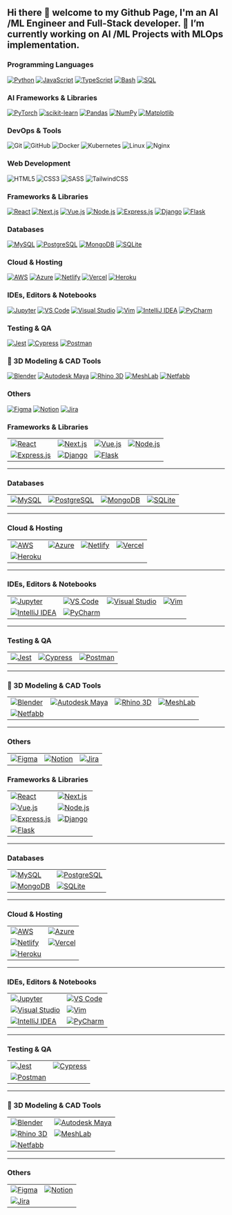## Hi there 👋 welcome to my Github Page, I'm an AI /ML Engineer and Full-Stack developer. 🔭 I’m currently working on AI /ML Projects with MLOps implementation.

### Programming Languages
[![Python](https://img.shields.io/badge/-Python-3776AB?style=flat&logo=python&logoColor=white)](https://www.python.org/)
[![JavaScript](https://img.shields.io/badge/-JavaScript-F7DF1E?style=flat&logo=javascript&logoColor=black)](https://developer.mozilla.org/en-US/docs/Web/JavaScript)
[![TypeScript](https://img.shields.io/badge/-TypeScript-3178C6?style=flat&logo=typescript&logoColor=white)](https://www.typescriptlang.org/)
[![Bash](https://img.shields.io/badge/-Bash-4EAA25?style=flat&logo=gnu-bash&logoColor=white)](https://www.gnu.org/software/bash/)
[![SQL](https://img.shields.io/badge/-SQL-025E8C?style=flat&logo=database&logoColor=white)](https://en.wikipedia.org/wiki/SQL)

### AI Frameworks & Libraries
[![PyTorch](https://img.shields.io/badge/-PyTorch-EE4C2C?style=flat&logo=pytorch&logoColor=white)](https://pytorch.org/)
[![scikit-learn](https://img.shields.io/badge/-Scikit--Learn-F7931E?style=flat&logo=scikit-learn&logoColor=white)](https://scikit-learn.org/)
[![Pandas](https://img.shields.io/badge/-Pandas-150458?style=flat&logo=pandas&logoColor=white)](https://pandas.pydata.org/)
[![NumPy](https://img.shields.io/badge/-NumPy-013243?style=flat&logo=numpy&logoColor=white)](https://numpy.org/)
[![Matplotlib](https://img.shields.io/badge/-Matplotlib-11557C?style=flat&logo=matplotlib&logoColor=white)](https://matplotlib.org/)

### DevOps & Tools
![Git](https://img.shields.io/badge/-Git-F05032?style=flat&logo=git&logoColor=white)
![GitHub](https://img.shields.io/badge/-GitHub-181717?style=flat&logo=github&logoColor=white)
![Docker](https://img.shields.io/badge/-Docker-2496ED?style=flat&logo=docker&logoColor=white)
![Kubernetes](https://img.shields.io/badge/-Kubernetes-326CE5?style=flat&logo=kubernetes&logoColor=white)
![Linux](https://img.shields.io/badge/-Linux-FCC624?style=flat&logo=linux&logoColor=black)
![Nginx](https://img.shields.io/badge/-Nginx-009639?style=flat&logo=nginx&logoColor=white)

### Web Development
![HTML5](https://img.shields.io/badge/-HTML5-E34F26?style=flat&logo=html5&logoColor=white)
![CSS3](https://img.shields.io/badge/-CSS3-1572B6?style=flat&logo=css3&logoColor=white)
![SASS](https://img.shields.io/badge/-SASS-CC6699?style=flat&logo=sass&logoColor=white)
![TailwindCSS](https://img.shields.io/badge/-Tailwind_CSS-38B2AC?style=flat&logo=tailwind-css&logoColor=white)

### Frameworks & Libraries  
[![React](https://img.shields.io/badge/-React-61DAFB?style=flat&logo=react&logoColor=black)](https://reactjs.org)
[![Next.js](https://img.shields.io/badge/-Next.js-000000?style=flat&logo=next.js&logoColor=white)](https://nextjs.org)
[![Vue.js](https://img.shields.io/badge/-Vue.js-4FC08D?style=flat&logo=vue.js&logoColor=white)](https://vuejs.org)
[![Node.js](https://img.shields.io/badge/-Node.js-339933?style=flat&logo=node.js&logoColor=white)](https://nodejs.org)
[![Express.js](https://img.shields.io/badge/-Express-000000?style=flat&logo=express&logoColor=white)](https://expressjs.com)
[![Django](https://img.shields.io/badge/-Django-092E20?style=flat&logo=django&logoColor=white)](https://www.djangoproject.com)
[![Flask](https://img.shields.io/badge/-Flask-000000?style=flat&logo=flask&logoColor=white)](https://flask.palletsprojects.com)

### Databases  
[![MySQL](https://img.shields.io/badge/-MySQL-4479A1?style=flat&logo=mysql&logoColor=white)](https://www.mysql.com)
[![PostgreSQL](https://img.shields.io/badge/-PostgreSQL-336791?style=flat&logo=postgresql&logoColor=white)](https://www.postgresql.org)
[![MongoDB](https://img.shields.io/badge/-MongoDB-47A248?style=flat&logo=mongodb&logoColor=white)](https://www.mongodb.com)
[![SQLite](https://img.shields.io/badge/-SQLite-003B57?style=flat&logo=sqlite&logoColor=white)](https://www.sqlite.org)

### Cloud & Hosting  
[![AWS](https://img.shields.io/badge/-AWS-232F3E?style=flat&logo=amazon-aws&logoColor=white)](https://aws.amazon.com)
[![Azure](https://img.shields.io/badge/-Azure-0078D4?style=flat&logo=microsoft-azure&logoColor=white)](https://azure.microsoft.com)
[![Netlify](https://img.shields.io/badge/-Netlify-00C7B7?style=flat&logo=netlify&logoColor=white)](https://www.netlify.com)
[![Vercel](https://img.shields.io/badge/-Vercel-000000?style=flat&logo=vercel&logoColor=white)](https://vercel.com)
[![Heroku](https://img.shields.io/badge/-Heroku-430098?style=flat&logo=heroku&logoColor=white)](https://www.heroku.com)

### IDEs, Editors & Notebooks  
[![Jupyter](https://img.shields.io/badge/-Jupyter-F37626?style=flat&logo=jupyter&logoColor=white)](https://jupyter.org/)
[![VS Code](https://img.shields.io/badge/-VS_Code-007ACC?style=flat&logo=visual-studio-code&logoColor=white)](https://code.visualstudio.com/)
[![Visual Studio](https://img.shields.io/badge/-Visual_Studio-5C2D91?style=flat&logo=visual-studio&logoColor=white)](https://visualstudio.microsoft.com/)
[![Vim](https://img.shields.io/badge/-Vim-019733?style=flat&logo=vim&logoColor=white)](https://www.vim.org/)
[![IntelliJ IDEA](https://img.shields.io/badge/-IntelliJ_IDEA-000000?style=flat&logo=intellij-idea&logoColor=white)](https://www.jetbrains.com/idea/)
[![PyCharm](https://img.shields.io/badge/-PyCharm-000000?style=flat&logo=pycharm&logoColor=white)](https://www.jetbrains.com/pycharm/)

### Testing & QA  
[![Jest](https://img.shields.io/badge/-Jest-C21325?style=flat&logo=jest&logoColor=white)](https://jestjs.io)
[![Cypress](https://img.shields.io/badge/-Cypress-17202C?style=flat&logo=cypress&logoColor=white)](https://www.cypress.io)
[![Postman](https://img.shields.io/badge/-Postman-FF6C37?style=flat&logo=postman&logoColor=white)](https://www.postman.com)

### 🧱 3D Modeling & CAD Tools  
[![Blender](https://img.shields.io/badge/-Blender-F5792A?style=flat&logo=blender&logoColor=white)](https://www.blender.org)
[![Autodesk Maya](https://img.shields.io/badge/-Maya-000000?style=flat&logo=autodesk&logoColor=white)](https://www.autodesk.com/products/maya/overview)
[![Rhino 3D](https://img.shields.io/badge/-Rhino_3D-801010?style=flat&logoColor=white)](https://www.rhino3d.com)
[![MeshLab](https://img.shields.io/badge/-MeshLab-006699?style=flat&logoColor=white)](https://www.meshlab.net)
[![Netfabb](https://img.shields.io/badge/-Netfabb-0071C5?style=flat&logo=autodesk&logoColor=white)](https://www.autodesk.com/products/netfabb/overview)

### Others  
[![Figma](https://img.shields.io/badge/-Figma-F24E1E?style=flat&logo=figma&logoColor=white)](https://www.figma.com)
[![Notion](https://img.shields.io/badge/-Notion-000000?style=flat&logo=notion&logoColor=white)](https://www.notion.so)
[![Jira](https://img.shields.io/badge/-Jira-0052CC?style=flat&logo=jira&logoColor=white)](https://www.atlassian.com/software/jira)

### Frameworks & Libraries  
| | | | |
|--|--|--|--|
| [![React](https://img.shields.io/badge/-React-61DAFB?style=flat&logo=react&logoColor=black)](https://reactjs.org) | [![Next.js](https://img.shields.io/badge/-Next.js-000000?style=flat&logo=next.js&logoColor=white)](https://nextjs.org) | [![Vue.js](https://img.shields.io/badge/-Vue.js-4FC08D?style=flat&logo=vue.js&logoColor=white)](https://vuejs.org) | [![Node.js](https://img.shields.io/badge/-Node.js-339933?style=flat&logo=node.js&logoColor=white)](https://nodejs.org) |
| [![Express.js](https://img.shields.io/badge/-Express-000000?style=flat&logo=express&logoColor=white)](https://expressjs.com) | [![Django](https://img.shields.io/badge/-Django-092E20?style=flat&logo=django&logoColor=white)](https://www.djangoproject.com) | [![Flask](https://img.shields.io/badge/-Flask-000000?style=flat&logo=flask&logoColor=white)](https://flask.palletsprojects.com) | |

---

### Databases  
| | | | |
|--|--|--|--|
| [![MySQL](https://img.shields.io/badge/-MySQL-4479A1?style=flat&logo=mysql&logoColor=white)](https://www.mysql.com) | [![PostgreSQL](https://img.shields.io/badge/-PostgreSQL-336791?style=flat&logo=postgresql&logoColor=white)](https://www.postgresql.org) | [![MongoDB](https://img.shields.io/badge/-MongoDB-47A248?style=flat&logo=mongodb&logoColor=white)](https://www.mongodb.com) | [![SQLite](https://img.shields.io/badge/-SQLite-003B57?style=flat&logo=sqlite&logoColor=white)](https://www.sqlite.org) |

---

### Cloud & Hosting  
| | | | |
|--|--|--|--|
| [![AWS](https://img.shields.io/badge/-AWS-232F3E?style=flat&logo=amazon-aws&logoColor=white)](https://aws.amazon.com) | [![Azure](https://img.shields.io/badge/-Azure-0078D4?style=flat&logo=microsoft-azure&logoColor=white)](https://azure.microsoft.com) | [![Netlify](https://img.shields.io/badge/-Netlify-00C7B7?style=flat&logo=netlify&logoColor=white)](https://www.netlify.com) | [![Vercel](https://img.shields.io/badge/-Vercel-000000?style=flat&logo=vercel&logoColor=white)](https://vercel.com) |
| [![Heroku](https://img.shields.io/badge/-Heroku-430098?style=flat&logo=heroku&logoColor=white)](https://www.heroku.com) | | | |

---

### IDEs, Editors & Notebooks  
| | | | |
|--|--|--|--|
| [![Jupyter](https://img.shields.io/badge/-Jupyter-F37626?style=flat&logo=jupyter&logoColor=white)](https://jupyter.org/) | [![VS Code](https://img.shields.io/badge/-VS_Code-007ACC?style=flat&logo=visual-studio-code&logoColor=white)](https://code.visualstudio.com/) | [![Visual Studio](https://img.shields.io/badge/-Visual_Studio-5C2D91?style=flat&logo=visual-studio&logoColor=white)](https://visualstudio.microsoft.com/) | [![Vim](https://img.shields.io/badge/-Vim-019733?style=flat&logo=vim&logoColor=white)](https://www.vim.org/) |
| [![IntelliJ IDEA](https://img.shields.io/badge/-IntelliJ_IDEA-000000?style=flat&logo=intellij-idea&logoColor=white)](https://www.jetbrains.com/idea/) | [![PyCharm](https://img.shields.io/badge/-PyCharm-000000?style=flat&logo=pycharm&logoColor=white)](https://www.jetbrains.com/pycharm/) | | |

---

### Testing & QA  
| | | |
|--|--|--|
| [![Jest](https://img.shields.io/badge/-Jest-C21325?style=flat&logo=jest&logoColor=white)](https://jestjs.io) | [![Cypress](https://img.shields.io/badge/-Cypress-17202C?style=flat&logo=cypress&logoColor=white)](https://www.cypress.io) | [![Postman](https://img.shields.io/badge/-Postman-FF6C37?style=flat&logo=postman&logoColor=white)](https://www.postman.com) |

---

### 🧱 3D Modeling & CAD Tools  
| | | | |
|--|--|--|--|
| [![Blender](https://img.shields.io/badge/-Blender-F5792A?style=flat&logo=blender&logoColor=white)](https://www.blender.org) | [![Autodesk Maya](https://img.shields.io/badge/-Maya-000000?style=flat&logo=autodesk&logoColor=white)](https://www.autodesk.com/products/maya/overview) | [![Rhino 3D](https://img.shields.io/badge/-Rhino_3D-801010?style=flat&logoColor=white)](https://www.rhino3d.com) | [![MeshLab](https://img.shields.io/badge/-MeshLab-006699?style=flat&logoColor=white)](https://www.meshlab.net) |
| [![Netfabb](https://img.shields.io/badge/-Netfabb-0071C5?style=flat&logo=autodesk&logoColor=white)](https://www.autodesk.com/products/netfabb/overview) | | | |

---

### Others  
| | | |
|--|--|--|
| [![Figma](https://img.shields.io/badge/-Figma-F24E1E?style=flat&logo=figma&logoColor=white)](https://www.figma.com) | [![Notion](https://img.shields.io/badge/-Notion-000000?style=flat&logo=notion&logoColor=white)](https://www.notion.so) | [![Jira](https://img.shields.io/badge/-Jira-0052CC?style=flat&logo=jira&logoColor=white)](https://www.atlassian.com/software/jira) |

### Frameworks & Libraries  
| | |
|--|--|
| [![React](https://img.shields.io/badge/-React-61DAFB?style=flat&logo=react&logoColor=black)](https://reactjs.org) | [![Next.js](https://img.shields.io/badge/-Next.js-000000?style=flat&logo=next.js&logoColor=white)](https://nextjs.org) |
| [![Vue.js](https://img.shields.io/badge/-Vue.js-4FC08D?style=flat&logo=vue.js&logoColor=white)](https://vuejs.org) | [![Node.js](https://img.shields.io/badge/-Node.js-339933?style=flat&logo=node.js&logoColor=white)](https://nodejs.org) |
| [![Express.js](https://img.shields.io/badge/-Express-000000?style=flat&logo=express&logoColor=white)](https://expressjs.com) | [![Django](https://img.shields.io/badge/-Django-092E20?style=flat&logo=django&logoColor=white)](https://www.djangoproject.com) |
| [![Flask](https://img.shields.io/badge/-Flask-000000?style=flat&logo=flask&logoColor=white)](https://flask.palletsprojects.com) | |

---

### Databases  
| | |
|--|--|
| [![MySQL](https://img.shields.io/badge/-MySQL-4479A1?style=flat&logo=mysql&logoColor=white)](https://www.mysql.com) | [![PostgreSQL](https://img.shields.io/badge/-PostgreSQL-336791?style=flat&logo=postgresql&logoColor=white)](https://www.postgresql.org) |
| [![MongoDB](https://img.shields.io/badge/-MongoDB-47A248?style=flat&logo=mongodb&logoColor=white)](https://www.mongodb.com) | [![SQLite](https://img.shields.io/badge/-SQLite-003B57?style=flat&logo=sqlite&logoColor=white)](https://www.sqlite.org) |

---

### Cloud & Hosting  
| | |
|--|--|
| [![AWS](https://img.shields.io/badge/-AWS-232F3E?style=flat&logo=amazon-aws&logoColor=white)](https://aws.amazon.com) | [![Azure](https://img.shields.io/badge/-Azure-0078D4?style=flat&logo=microsoft-azure&logoColor=white)](https://azure.microsoft.com) |
| [![Netlify](https://img.shields.io/badge/-Netlify-00C7B7?style=flat&logo=netlify&logoColor=white)](https://www.netlify.com) | [![Vercel](https://img.shields.io/badge/-Vercel-000000?style=flat&logo=vercel&logoColor=white)](https://vercel.com) |
| [![Heroku](https://img.shields.io/badge/-Heroku-430098?style=flat&logo=heroku&logoColor=white)](https://www.heroku.com) | |

---

### IDEs, Editors & Notebooks  
| | |
|--|--|
| [![Jupyter](https://img.shields.io/badge/-Jupyter-F37626?style=flat&logo=jupyter&logoColor=white)](https://jupyter.org/) | [![VS Code](https://img.shields.io/badge/-VS_Code-007ACC?style=flat&logo=visual-studio-code&logoColor=white)](https://code.visualstudio.com/) |
| [![Visual Studio](https://img.shields.io/badge/-Visual_Studio-5C2D91?style=flat&logo=visual-studio&logoColor=white)](https://visualstudio.microsoft.com/) | [![Vim](https://img.shields.io/badge/-Vim-019733?style=flat&logo=vim&logoColor=white)](https://www.vim.org/) |
| [![IntelliJ IDEA](https://img.shields.io/badge/-IntelliJ_IDEA-000000?style=flat&logo=intellij-idea&logoColor=white)](https://www.jetbrains.com/idea/) | [![PyCharm](https://img.shields.io/badge/-PyCharm-000000?style=flat&logo=pycharm&logoColor=white)](https://www.jetbrains.com/pycharm/) |

---

### Testing & QA  
| | |
|--|--|
| [![Jest](https://img.shields.io/badge/-Jest-C21325?style=flat&logo=jest&logoColor=white)](https://jestjs.io) | [![Cypress](https://img.shields.io/badge/-Cypress-17202C?style=flat&logo=cypress&logoColor=white)](https://www.cypress.io) |
| [![Postman](https://img.shields.io/badge/-Postman-FF6C37?style=flat&logo=postman&logoColor=white)](https://www.postman.com) | |

---

### 🧱 3D Modeling & CAD Tools  
| | |
|--|--|
| [![Blender](https://img.shields.io/badge/-Blender-F5792A?style=flat&logo=blender&logoColor=white)](https://www.blender.org) | [![Autodesk Maya](https://img.shields.io/badge/-Maya-000000?style=flat&logo=autodesk&logoColor=white)](https://www.autodesk.com/products/maya/overview) |
| [![Rhino 3D](https://img.shields.io/badge/-Rhino_3D-801010?style=flat&logoColor=white)](https://www.rhino3d.com) | [![MeshLab](https://img.shields.io/badge/-MeshLab-006699?style=flat&logoColor=white)](https://www.meshlab.net) |
| [![Netfabb](https://img.shields.io/badge/-Netfabb-0071C5?style=flat&logo=autodesk&logoColor=white)](https://www.autodesk.com/products/netfabb/overview) | |

---

### Others  
| | |
|--|--|
| [![Figma](https://img.shields.io/badge/-Figma-F24E1E?style=flat&logo=figma&logoColor=white)](https://www.figma.com) | [![Notion](https://img.shields.io/badge/-Notion-000000?style=flat&logo=notion&logoColor=white)](https://www.notion.so) |
| [![Jira](https://img.shields.io/badge/-Jira-0052CC?style=flat&logo=jira&logoColor=white)](https://www.atlassian.com/software/jira) | |


<!--
**spha-code/spha-code** is a ✨ _special_ ✨ repository because its `README.md` (this file) appears on your GitHub profile.

Here are some ideas to get you started:


- 🌱 I’m currently learning ...
- 👯 I’m looking to collaborate on ...
- 🤔 I’m looking for help with ...
- 💬 Ask me about ...
- 📫 How to reach me: ...
- 😄 Pronouns: ...
- ⚡ Fun fact: ...
-->
